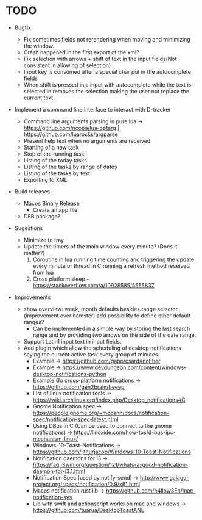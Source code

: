 # TODO

* Bugfix
    + Fix sometimes fields not rerendering when moving and minimizing the window.
    + Crash happened in the first export of the xml?
    + Fix selection with arrows + shift of text in the input fields(Not consistent in allowing of selection)
    + Input key is consumed after a special char put in the autocomplete fields
    + When shift is pressed in a input with autocomplete while the text is selected in removes the selection making the user not replace the current text.

* Implement a command line interface to interact with D-tracker
    + Command line arguments parsing in pure lua -> https://github.com/ncopa/lua-optarg | https://github.com/luarocks/argparse
    + Present help text when no arguments are received
    + Starting of a new task
    + Stop of the running task
    + Listing of the today tasks
    + Listing of the tasks by range of dates
    + Listing of the tasks by text
    + Exporting to XML

* Build releases
    + Macos Binary Release
        - Create an app file
    + DEB package?

* Sugestions
    + Minimize to tray
    + Update the timers of the main window every minute? (Does it matter?)
        1. Coroutine in lua running time counting and triggering the update every minute or thread in C running a refresh method received from lua
        2. Cross platform sleep - https://stackoverflow.com/a/10928585/5555837

* Improvements
    + show overview: week, month defaults besides range selector. (improvement over hamster) add possibility to define other default ranges?
        - Can be implemented in a simple way by storing the last search range and by providing two arrows on the side of the date range.
    + Support Latin1 input text in input fields.
    + Add plugin which allow the scheduling of desktop notifications saying the current active task every group of minutes.
        - Example -> https://github.com/gaborcsardi/notifier
        - Example -> https://www.devdungeon.com/content/windows-desktop-notifications-python
        - Example Go cross-platform notifications -> https://github.com/gen2brain/beeep
        - List of linux notification tools -> https://wiki.archlinux.org/index.php/Desktop_notifications#C
        - Gnome Notification spec -> https://people.gnome.org/~mccann/docs/notification-spec/notification-spec-latest.html
        - Using DBus in C (Can be used to connect to the gnome notifications) -> https://linoxide.com/how-tos/d-bus-ipc-mechanism-linux/
        - Windows-10-Toast-Notifications -> https://github.com/jithurjacob/Windows-10-Toast-Notifications
        - Notification daemons for i3 -> https://faq.i3wm.org/question/121/whats-a-good-notification-daemon-for-i3.1.html
        - Notification Spec (used by notify-send) -> http://www.galago-project.org/specs/notification/0.9/x81.html
        - Macos notification rust lib -> https://github.com/h4llow3En/mac-notification-sys
        - Lib with swift and actionscript works on mac and windows -> https://github.com/tuarua/DesktopToastANE
